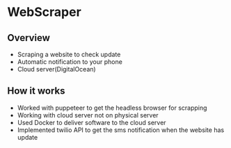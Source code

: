 # WebScraper

## Overview
- Scraping a website to check update
- Automatic notification to your phone
- Cloud server(DigitalOcean)

## How it works
- Worked with puppeteer to get the headless browser for scrapping
- Working with cloud server not on physical server
- Used Docker to deliver software to the cloud server
- Implemented twilio API to get the sms notification when the website has update
